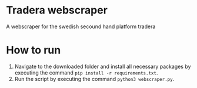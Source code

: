 # Tradera webscraper
A webscraper for the swedish secound hand platform tradera

# How to run
1. Navigate to the downloaded folder and install all necessary packages by executing the command `pip install -r requirements.txt`.
2. Run the script by executing the command `python3 webscraper.py`.
